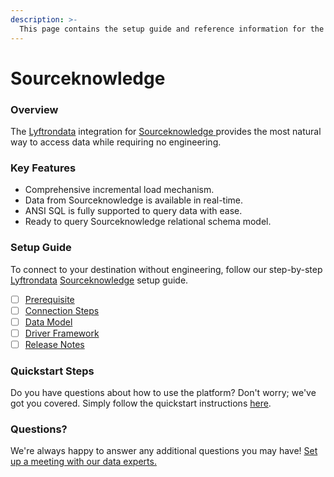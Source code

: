 ```yaml
---
description: >-
  This page contains the setup guide and reference information for the Sourceknowledge source connector.
---
```


# Sourceknowledge

### Overview

The [Lyftrondata](https://www.lyftrondata.com/) integration for [Sourceknowledge](https://www.lyftrondata.com/integration/sourceknowledge/)[ ](https://www.lyftrondata.com/integration/sourceknowledge/)provides the most natural way to access data while requiring no engineering.

### Key Features

* Comprehensive incremental load mechanism.
* Data from Sourceknowledge is available in real-time.&#x20;
* ANSI SQL is fully supported to query data with ease.
* Ready to query Sourceknowledge relational schema model.

### Setup Guide

To connect to your destination without engineering, follow our step-by-step [Lyftrondata](https://www.lyftrondata.com/)  [Sourceknowledge](https://www.lyftrondata.com/integration/sourceknowledge/) setup guide.

* [ ] [Prerequisite](../../marketing-analytics/sourceknowledge/prerequisite.md)
* [ ] [Connection Steps](../../marketing-analytics/sourceknowledge/connection-steps.md)
* [ ] [Data Model](../../marketing-analytics/sourceknowledge/data-model/)
* [ ] [Driver Framework](../../marketing-analytics/sourceknowledge/driver-framework/)
* [ ] [Release Notes](../../marketing-analytics/sourceknowledge/release-notes.md)

### Quickstart Steps

Do you have questions about how to use the platform? Don't worry; we've got you covered. Simply follow the quickstart instructions [here](../../../quickstart-steps.md).

### Questions? <a href="#questions" id="questions"></a>

We're always happy to answer any additional questions you may have! [Set up a meeting with our data experts.](https://www.lyftrondata.com/book-a-meeting/)

